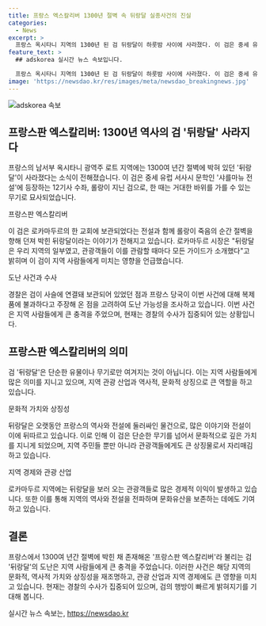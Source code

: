 ```yaml
---
title: 프랑스 엑스칼리버 1300년 절벽 속 뒤랑달 실종사건의 진실
categories:
  - News
excerpt: >
  프랑스 옥시타니 지역의 1300년 된 검 뒤랑달이 하룻밤 사이에 사라졌다. 이 검은 중세 유럽 서사시에서 유명한 롤랑이 사용했던 것으로, 프랑스판 엑스칼리버로 불리기도 했다. 해당 지역 주민들은 뒤랑달을 그리워하며, 현지 경찰은 도난 가능성을 조사 중이다. 프랑스 당국은 이번에 사라진 뒤랑달은 복제품이라고 밝혀왔다.
feature_text: >
  ## adskorea 실시간 뉴스 속보입니다.

  프랑스 옥시타니 지역의 1300년 된 검 뒤랑달이 하룻밤 사이에 사라졌다. 이 검은 중세 유럽 서사시에서 유명한 롤랑이 사용했던 것으로, 프랑스판 엑스칼리버로 불리기도 했다. 해당 지역 주민들은 뒤랑달을 그리워하며, 현지 경찰은 도난 가능성을 조사 중이다. 프랑스 당국은 이번에 사라진 뒤랑달은 복제품이라고 밝혀왔다.
image: 'https://newsdao.kr/res/images/meta/newsdao_breakingnews.jpg'
---
```


<p><img src="https://newsdao.kr/res/images/meta/newsdao_breakingnews.jpg" alt="adskorea 속보" /></p>

<h2 data-ke-size="size26">프랑스판 엑스칼리버: 1300년 역사의 검 '뒤랑달' 사라지다</h2>

<p>프랑스의 남서부 옥시타니 광역주 로트 지역에는 1300여 년간 절벽에 박혀 있던 '뒤랑달'이 사라졌다는 소식이 전해졌습니다. 이 검은 중세 유럽 서사시 문학인 '샤를마뉴 전설'에 등장하는 12기사 수좌, 롤랑이 지닌 검으로, 한 때는 거대한 바위를 가를 수 있는 무기로 묘사되었습니다.</p>

<p data-ke-size="size16">프랑스판 엑스칼리버</p>

<p>이 검은 로카마두르의 한 교회에 보관되었다는 전설과 함께 롤랑이 죽음의 순간 절벽을 향해 던져 박힌 뒤랑달이라는 이야기가 전해지고 있습니다. 로카마두르 시장은 "뒤랑달은 우리 지역의 일부였고, 관광객들이 이를 관람할 때마다 모든 가이드가 소개했다"고 밝히며 이 검이 지역 사람들에게 미치는 영향을 언급했습니다.</p>

<p data-ke-size="size16">도난 사건과 수사</p>

<p>경찰은 검이 사슬에 연결돼 보관되어 있었던 점과 프랑스 당국이 이번 사건에 대해 복제품에 불과하다고 주장해 온 점을 고려하여 도난 가능성을 조사하고 있습니다. 이번 사건은 지역 사람들에게 큰 충격을 주었으며, 현재는 경찰의 수사가 집중되어 있는 상황입니다.</p>

<h2 data-ke-size="size26">프랑스판 엑스칼리버의 의미</h2>

<p>검 '뒤랑달'은 단순한 유물이나 무기로만 여겨지는 것이 아닙니다. 이는 지역 사람들에게 많은 의미를 지니고 있으며, 지역 관광 산업과 역사적, 문화적 상징으로 큰 역할을 하고 있습니다.</p>

<p data-ke-size="size16">문화적 가치와 상징성</p>

<p>뒤랑달은 오랫동안 프랑스의 역사와 전설에 둘러싸인 물건으로, 많은 이야기와 전설이 이에 뒤따르고 있습니다. 이로 인해 이 검은 단순한 무기를 넘어서 문화적으로 깊은 가치를 지니게 되었으며, 지역 주민들 뿐만 아니라 관광객들에게도 큰 상징물로서 자리매김하고 있습니다.</p>

<p data-ke-size="size16">지역 경제와 관광 산업</p>

<p>로카마두르 지역에는 뒤랑달을 보러 오는 관광객들로 많은 경제적 이익이 발생하고 있습니다. 또한 이를 통해 지역의 역사와 전설을 전파하며 문화유산을 보존하는 데에도 기여하고 있습니다.</p>

<h2 data-ke-size="size26">결론</h2>

<p>프랑스에서 1300여 년간 절벽에 박힌 채 존재해온 '프랑스판 엑스칼리버'라 불리는 검 '뒤랑달'의 도난은 지역 사람들에게 큰 충격을 주었습니다. 이러한 사건은 해당 지역의 문화적, 역사적 가치와 상징성을 재조명하고, 관광 산업과 지역 경제에도 큰 영향을 미치고 있습니다. 현재는 경찰의 수사가 집중되어 있으며, 검의 행방이 빠르게 밝혀지기를 기대해 봅니다.</p>
실시간 뉴스 속보는, <a href="https://newsdao.kr" rel="dofollow">https://newsdao.kr</a>


